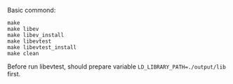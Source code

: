 Basic commond:
```
make
make libev
make libev_install
make libevtest
make libevtest_install
make clean
```

Before run libevtest, should prepare variable 
`LD_LIBRARY_PATH=./output/lib` first.
